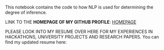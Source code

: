 This notebook contains the code to how NLP is used for determining the degree of inference.

LINK TO THE **HOMEPAGE OF MY GITHUB PROFILE**: [HOMEPAGE](https://github.com/vortex0515)


PLEASE LOOK INTO MY RESUME OVER HERE FOR MY EXPERIENCES IN HACKATHONS, UNIVERSITY PROJECTS AND RESEARCH PAPERS.
You can find my updated resume here: 
